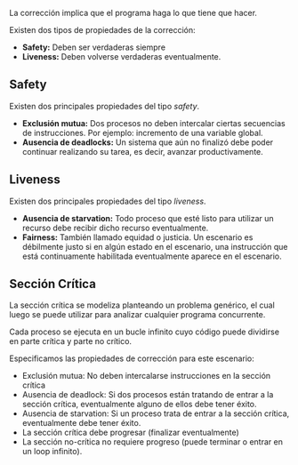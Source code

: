 La corrección implica que el programa haga lo que tiene que hacer.

Existen dos tipos de propiedades de la corrección:

- **Safety:** Deben ser verdaderas siempre
- **Liveness:** Deben volverse verdaderas eventualmente.

## Safety

Existen dos principales propiedades del tipo *safety*.

- **Exclusión mutua:** Dos procesos no deben intercalar ciertas secuencias de instrucciones. Por ejemplo: incremento de una variable global.
- **Ausencia de deadlocks:** Un sistema que aún no finalizó debe poder continuar realizando su tarea, es decir, avanzar productivamente.

## Liveness

Existen dos principales propiedades del tipo *liveness*.

- **Ausencia de starvation:** Todo proceso que esté listo para utilizar un recurso debe recibir dicho recurso eventualmente.
- **Fairness:** También llamado equidad o justicia. Un escenario es débilmente justo si en algún estado en el escenario, una instrucción que está continuamente habilitada eventualmente aparece en el escenario.

## Sección Crítica

La sección crítica se modeliza planteando un problema genérico, el cual luego se puede utilizar para analizar cualquier programa concurrente.

Cada proceso se ejecuta en un bucle infinito cuyo código puede dividirse en parte crítica y parte no crítico.

Especificamos las propiedades de corrección para este escenario:

- Exclusión mutua: No deben intercalarse instrucciones en la sección crítica
- Ausencia de deadlock: Si dos procesos están tratando de entrar a la sección crítica, eventualmente alguno de ellos debe tener éxito.
- Ausencia de starvation: Si un proceso trata de entrar a la sección crítica, eventualmente debe tener éxito.
- La sección crítica debe progresar (finalizar eventualmente)
- La sección no-crítica no requiere progreso (puede terminar o entrar en un loop infinito).

